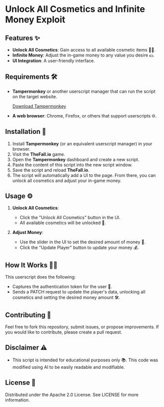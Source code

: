 # Unlock All Cosmetics and Infinite Money Exploit

## Features ✨
- **Unlock All Cosmetics**: Gain access to all available cosmetic items 🎩👑.
- **Infinite Money**: Adjust the in-game money to any value you desire 💵.
- **UI Integration**: A user-friendly interface.

## Requirements 🛠️
- **Tampermonkey** or another userscript manager that can run the script on the target website.
  
  [Download Tampermonkey](https://www.tampermonkey.net/)

- **A web browser**: Chrome, Firefox, or others that support userscripts 🌐.

## Installation 🚀

1. Install **Tampermonkey** (or an equivalent userscript manager) in your browser.
2. Visit the **TheFall.io** game.
3. Open the **Tampermonkey** dashboard and create a new script.
4. Paste the content of this script into the new script window.
5. Save the script and reload **TheFall.io**.
6. The script will automatically add a UI to the page. From there, you can unlock all cosmetics and adjust your in-game money.
   
## Usage ⚙️

1. **Unlock All Cosmetics**: 
   - Click the "Unlock All Cosmetics" button in the UI.
   - All available cosmetics will be unlocked 🎉.

2. **Adjust Money**:
   - Use the slider in the UI to set the desired amount of money 💸.
   - Click the "Update Player" button to update your money 💰.

## How It Works 🧑‍💻

This userscript does the following:
- Captures the authentication token for the user 🔑.
- Sends a PATCH request to update the player's data, unlocking all cosmetics and setting the desired money amount 🛠️.

## Contributing 🤝

Feel free to fork this repository, submit issues, or propose improvements. If you would like to contribute, please create a pull request.

## Disclaimer ⚠️

- This script is intended for educational purposes only 📚. This code was modified using AI to be easily readable and modifiable.

## License 📄

Distributed under the Apache 2.0 License. See LICENSE for more information.
